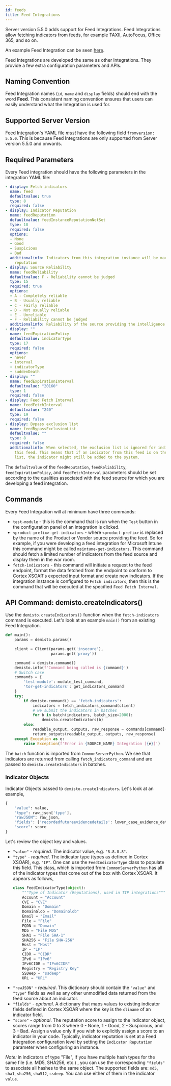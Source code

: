 ```yaml
---
id: feeds
title: Feed Integrations
---
```

Server version 5.5.0 adds support for Feed Integrations. Feed Integrations allow fetching indicators from feeds, for example TAXII,
AutoFocus, Office 365, and so on.

An example Feed Integration can be seen [here](https://github.com/demisto/content/tree/master/Packs/FeedOffice365/Integrations/FeedOffice365).

Feed Integrations are developed the same as other Integrations. They provide a few extra configuration parameters and APIs.


## Naming Convention
Feed Integration names (`id`, `name` and `display` fields) should end with the word **Feed**. This consistent naming convention ensures that users can easily understand what the Integration is used for.

## Supported Server Version
Feed Integration's YAML file _must_ have the following field `fromversion: 5.5.0`. This is because Feed Integrations are only supported from Server version 5.5.0 and onwards.


## Required Parameters
Every Feed integration should have the following parameters in the integration YAML file:
```yml
- display: Fetch indicators
  name: feed
  defaultvalue: true
  type: 8
  required: false
- display: Indicator Reputation
  name: feedReputation
  defaultvalue: feedInstanceReputationNotSet
  type: 18
  required: false
  options:
  - None
  - Good
  - Suspicious
  - Bad
  additionalinfo: Indicators from this integration instance will be marked with this
    reputation
- display: Source Reliability
  name: feedReliability
  defaultvalue: F - Reliability cannot be judged
  type: 15
  required: true
  options:
  - A - Completely reliable
  - B - Usually reliable
  - C - Fairly reliable
  - D - Not usually reliable
  - E - Unreliable
  - F - Reliability cannot be judged
  additionalinfo: Reliability of the source providing the intelligence data
- display: ""
  name: feedExpirationPolicy
  defaultvalue: indicatorType
  type: 17
  required: false
  options:
  - never
  - interval
  - indicatorType
  - suddenDeath
- display: ""
  name: feedExpirationInterval
  defaultvalue: "20160"
  type: 1
  required: false
- display: Feed Fetch Interval
  name: feedFetchInterval
  defaultvalue: "240"
  type: 19
  required: false
- display: Bypass exclusion list
  name: feedBypassExclusionList
  defaultvalue: ""
  type: 8
  required: false
  additionalinfo: When selected, the exclusion list is ignored for indicators from
    this feed. This means that if an indicator from this feed is on the exclusion
    list, the indicator might still be added to the system.
```
The `defaultvalue` of the `feedReputation`, `feedReliability`, `feedExpirationPolicy`, and `feedFetchInterval` parameters should be set according to the qualities associated with the feed source for which you are developing a feed integration.

## Commands
Every Feed Integration will at minimum have three commands:
- `test-module` - this is the command that is run when the `Test` button in the configuration panel of an integration is clicked.
- `<product-prefix>-get-indicators` - where `<product-prefix>` is replaced by the name of the Product or Vendor source providing the feed. So for example, if you were developing a feed integration for Microsoft Intune this command might be called `msintune-get-indicators`. This command should fetch a limited number of indicators from the feed source and display them in the war room.
- `fetch-indicators` - this command will initiate a request to the feed endpoint, format the data fetched from the endpoint to conform to Cortex XSOAR's expected input format and create new indicators. If the integration instance is configured to `Fetch indicators`, then this is the command that will be executed at the specified `Feed Fetch Interval`.

## API Command: demisto.createIndicators()
Use the `demisto.createIndicators()` function  when the `fetch-indicators` command is executed. Let's look at an example `main()` from an existing Feed Integration.
```python
def main():
    params = demisto.params()

    client = Client(params.get('insecure'),
                    params.get('proxy'))

    command = demisto.command()
    demisto.info(f'Command being called is {command}')
    # Switch case
    commands = {
        'test-module': module_test_command,
        'tor-get-indicators': get_indicators_command
    }
    try:
        if demisto.command() == 'fetch-indicators':
            indicators = fetch_indicators_command(client)
            # we submit the indicators in batches
            for b in batch(indicators, batch_size=2000):
                demisto.createIndicators(b)
        else:
            readable_output, outputs, raw_response = commands[command](client, demisto.args())
            return_outputs(readable_output, outputs, raw_response)
    except Exception as e:
        raise Exception(f'Error in {SOURCE_NAME} Integration [{e}]')
```
The `batch` function is imported from `CommonServerPython`. We see that indicators are returned from calling `fetch_indicators_command` and are passed to `demisto.createIndicators` in batches.

### Indicator Objects
Indicator Objects passed to `demisto.createIndicators`. Let's look at an example,
```python
{
    "value": value,
    "type": raw_json['type'],
    "rawJSON": raw_json,
    "fields": {'recordedfutureevidencedetails': lower_case_evidence_details_keys},
    "score": score
}
```
Let's review the object key and values.
* `"value"` - _required_. The indicator value, e.g. `"8.8.8.8"`.
* `"type"` - _required_. The indicator type (types as defined in Cortex XSOAR), e.g. `"IP"`. One can use the `FeedIndicatorType` class to populate this field. This class, which is imported from `CommonServerPython` has all of the indicator types that come out of the box with Cortex XSOAR. It appears as follows,
    ```python
    class FeedIndicatorType(object):
        """Type of Indicator (Reputations), used in TIP integrations"""
        Account = "Account"
        CVE = "CVE"
        Domain = "Domain"
        DomainGlob = "DomainGlob"
        Email = "Email"
        File = "File"
        FQDN = "Domain"
        MD5 = "File MD5"
        SHA1 = "File SHA-1"
        SHA256 = "File SHA-256"
        Host = "Host"
        IP = "IP"
        CIDR = "CIDR"
        IPv6 = "IPv6"
        IPv6CIDR = "IPv6CIDR"
        Registry = "Registry Key"
        SSDeep = "ssdeep"
        URL = "URL"
    ```
* `"rawJSON"` - _required_. This dictionary should contain the `"value"` and `"type"` fields as well as any other unmodified data returned from the feed source about an indicator.
* `"fields"` - _optional_. A dictionary that maps values to existing indicator fields defined in Cortex XSOAR where the key is the `cliname` of an indicator field.
* `"score"` - _optional_. The reputation score to assign to the indicator object, scores range from 0 to 3 where 0 - None, 1 - Good, 2 - Suspicious, and 3 - Bad. Assign a value only if you wish to explicitly assign a score to an indicator in your code. Typically, indicator reputation is set at a Feed Integration configuration level by setting the `Indicator Reputation` parameter when configuring an instance.

*Note:* in indicators of type "File", if you have multiple hash types for the same file (i.e. MD5, SHA256, etc.) , you can use the corresponding `"fields"` to associate all hashes to the same object. The supported fields are: `md5`, `sha1`, `sha256`, `sha512`, `ssdeep`. You can use either of them in the indicator `value`.
